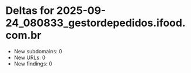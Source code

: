 # Deltas for 2025-09-24_080833_gestordepedidos.ifood.com.br
- New subdomains: 0
- New URLs: 0
- New findings: 0
